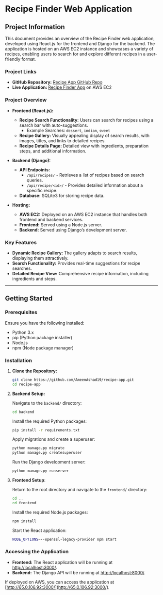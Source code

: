# Recipe Finder Web Application

## Project Information

This document provides an overview of the Recipe Finder web application, developed using React.js for the frontend and Django for the backend. The application is hosted on an AWS EC2 instance and showcases a variety of recipes, enabling users to search for and explore different recipes in a user-friendly format.

### Project Links

- **GitHub Repository:** [Recipe App GitHub Repo](https://github.com/AmeenAshad19/recipe-app)
- **Live Application:** [Recipe Finder App](http://65.0.106.92:3000/) on AWS EC2

### Project Overview

- **Frontend (React.js):**
  - **Recipe Search Functionality:** Users can search for recipes using a search bar with auto-suggestions.
    - Example Searches: `dessert`, `indian`, `sweet`
  - **Recipe Gallery:** Visually appealing display of search results, with images, titles, and links to detailed recipes.
  - **Recipe Details Page:** Detailed view with ingredients, preparation steps, and additional information.

- **Backend (Django):**
  - **API Endpoints:**
    - `/api/recipes/` - Retrieves a list of recipes based on search queries.
    - `/api/recipe/<id>/` - Provides detailed information about a specific recipe.
  - **Database:** SQLite3 for storing recipe data.

- **Hosting:**
  - **AWS EC2:** Deployed on an AWS EC2 instance that handles both frontend and backend services.
  - **Frontend:** Served using a Node.js server.
  - **Backend:** Served using Django’s development server.

### Key Features

- **Dynamic Recipe Gallery:** The gallery adapts to search results, displaying them attractively.
- **Search Functionality:** Provides real-time suggestions for recipe searches.
- **Detailed Recipe View:** Comprehensive recipe information, including ingredients and steps.

---

## Getting Started

### Prerequisites

Ensure you have the following installed:

- Python 3.x
- pip (Python package installer)
- Node.js
- npm (Node package manager)

### Installation

1. **Clone the Repository:**

   ```bash
   git clone https://github.com/AmeenAshad19/recipe-app.git
   cd recipe-app
   ```

2. **Backend Setup:**

   Navigate to the `backend/` directory:

   ```bash
   cd backend
   ```

   Install the required Python packages:

   ```bash
   pip install -r requirements.txt
   ```

   Apply migrations and create a superuser:

   ```bash
   python manage.py migrate
   python manage.py createsuperuser
   ```

   Run the Django development server:

   ```bash
   python manage.py runserver
   ```

3. **Frontend Setup:**

   Return to the root directory and navigate to the `frontend/` directory:

   ```bash
   cd ..
   cd frontend
   ```

   Install the required Node.js packages:

   ```bash
   npm install
   ```

   Start the React application:

   ```bash
   NODE_OPTIONS=--openssl-legacy-provider npm start
   ```

### Accessing the Application

- **Frontend:** The React application will be running at [http://localhost:3000/](http://localhost:3000/).
- **Backend:** The Django API will be running at [http://localhost:8000/](http://localhost:8000/).

If deployed on AWS, you can access the application at [http://65.0.106.92:3000/](http://65.0.106.92:3000/).
```
